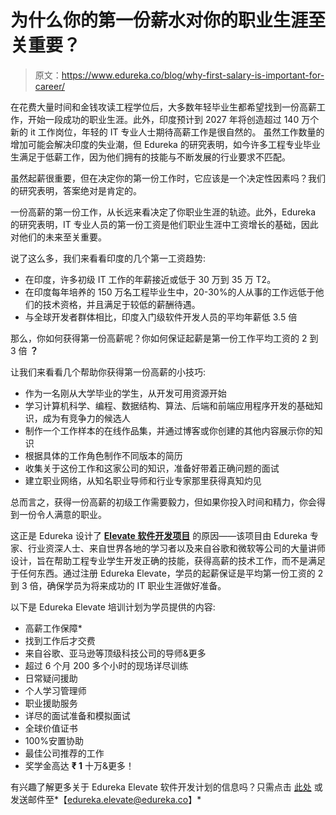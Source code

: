 # 为什么你的第一份薪水对你的职业生涯至关重要？

> 原文：<https://www.edureka.co/blog/why-first-salary-is-important-for-career/>

在花费大量时间和金钱攻读工程学位后，大多数年轻毕业生都希望找到一份高薪工作，开始一段成功的职业生涯。此外，印度预计到 2027 年将创造超过 140 万个新的 it 工作岗位，年轻的 IT 专业人士期待高薪工作是很自然的。 虽然工作数量的增加可能会解决印度的失业潮，但 Edureka 的研究表明，如今许多工程专业毕业生满足于低薪工作，因为他们拥有的技能与不断发展的行业要求不匹配。

虽然起薪很重要，但在决定你的第一份工作时，它应该是一个决定性因素吗？我们的研究表明，答案绝对是肯定的。

一份高薪的第一份工作，从长远来看决定了你职业生涯的轨迹。此外，Edureka 的研究表明，IT 专业人员的第一份工资是他们职业生涯中工资增长的基础，因此对他们的未来至关重要。

说了这么多，我们来看看印度的几个第一工资趋势:

*   在印度，许多初级 IT 工作的年薪接近或低于 30 万到 35 万 T2。
*   在印度每年培养的 150 万名工程毕业生中，20-30%的人从事的工作远低于他们的技术资格，并且满足于较低的薪酬待遇。
*   与全球开发者群体相比，印度入门级软件开发人员的平均年薪低 3.5 倍

那么，你如何获得第一份高薪呢？你如何保证起薪是第一份工作平均工资的 2 到 3 倍 **？**

让我们来看看几个帮助你获得第一份高薪的小技巧:

*   作为一名刚从大学毕业的学生，从开发可用资源开始
*   学习计算机科学、编程、数据结构、算法、后端和前端应用程序开发的基础知识，成为有竞争力的候选人
*   制作一个工作样本的在线作品集，并通过博客或你创建的其他内容展示你的知识
*   根据具体的工作角色制作不同版本的简历
*   收集关于这份工作和这家公司的知识，准备好带着正确问题的面试
*   建立职业网络，从知名职业导师和行业专家那里获得真知灼见

总而言之，获得一份高薪的初级工作需要毅力，但如果你投入时间和精力，你会得到一份令人满意的职业。

这正是 Edureka 设计了 [**Elevate 软件开发项目**](https://www.edureka.co/edureka-elevate/software-programming) 的原因——该项目由 Edureka 专家、行业资深人士、来自世界各地的学习者以及来自谷歌和微软等公司的大量讲师设计，旨在帮助工程专业学生开发正确的技能，获得高薪的技术工作，而不是满足于任何东西。通过注册 Edureka Elevate，学员的起薪保证是平均第一份工资的 2 到 3 倍，确保学员为将来成功的 IT 职业生涯做好准备。

以下是 Edureka Elevate 培训计划为学员提供的内容:

*   高薪工作保障*
*   找到工作后才交费
*   来自谷歌、亚马逊等顶级科技公司的导师&更多
*   超过 6 个月 200 多个小时的现场详尽训练
*   日常疑问援助
*   个人学习管理师
*   职业援助服务
*   详尽的面试准备和模拟面试
*   全球价值证书
*   100%安置协助
*   最佳公司推荐的工作
*   奖学金高达 **₹ 1** 十万&更多！

有兴趣了解更多关于 Edureka Elevate 软件开发计划的信息吗？只需点击 [此处](https://www.edureka.co/edureka-elevate/software-programming) 或发送邮件至*【edureka.elevate@edureka.co】*